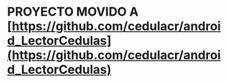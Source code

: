# PROYECTO MOVIDO A [https://github.com/cedulacr/android_LectorCedulas](https://github.com/cedulacr/android_LectorCedulas)
